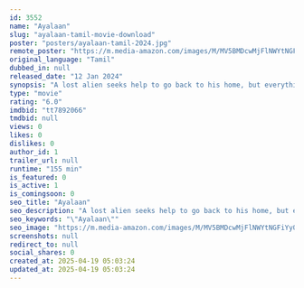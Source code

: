 ```yaml
---
id: 3552
name: "Ayalaan"
slug: "ayalaan-tamil-movie-download"
poster: "posters/ayalaan-tamil-2024.jpg"
remote_poster: "https://m.media-amazon.com/images/M/MV5BMDcwMjFlNWYtNGFiYy00YmNmLTllZWUtNDM3ZjQ3YjhhZTg0XkEyXkFqcGc@._V1_SX300.jpg"
original_language: "Tamil"
dubbed_in: null
released_date: "12 Jan 2024"
synopsis: "A lost alien seeks help to go back to his home, but everything gets harder after the alien returns to its home."
type: "movie"
rating: "6.0"
imdbid: "tt7892066"
tmdbid: null
views: 0
likes: 0
dislikes: 0
author_id: 1
trailer_url: null
runtime: "155 min"
is_featured: 0
is_active: 1
is_comingsoon: 0
seo_title: "Ayalaan"
seo_description: "A lost alien seeks help to go back to his home, but everything gets harder after the alien returns to its home."
seo_keywords: "\"Ayalaan\""
seo_image: "https://m.media-amazon.com/images/M/MV5BMDcwMjFlNWYtNGFiYy00YmNmLTllZWUtNDM3ZjQ3YjhhZTg0XkEyXkFqcGc@._V1_SX300.jpg"
screenshots: null
redirect_to: null
social_shares: 0
created_at: 2025-04-19 05:03:24
updated_at: 2025-04-19 05:03:24
---
```


